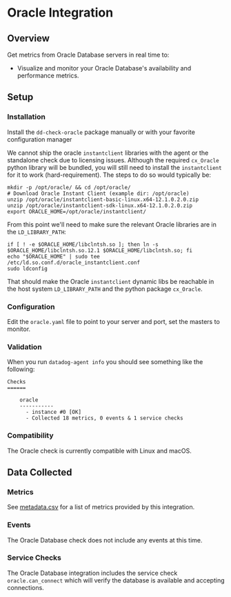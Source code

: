# Oracle Integration

## Overview

Get metrics from Oracle Database servers in real time to:
* Visualize and monitor your Oracle Database's availability and performance metrics.

## Setup
### Installation

Install the `dd-check-oracle` package manually or with your favorite configuration manager

We cannot ship the oracle `instantclient` libraries with the agent or the standalone check due to licensing issues. Although the required `cx_Oracle` python library will be bundled, you will still need to install the `instantclient` for it to work (hard-requirement). The steps to do so would typically be:

```
mkdir -p /opt/oracle/ && cd /opt/oracle/
# Download Oracle Instant Client (example dir: /opt/oracle)
unzip /opt/oracle/instantclient-basic-linux.x64-12.1.0.2.0.zip
unzip /opt/oracle/instantclient-sdk-linux.x64-12.1.0.2.0.zip
export ORACLE_HOME=/opt/oracle/instantclient/
```

From this point we'll need to make sure the relevant Oracle libraries are in the `LD_LIBRARY_PATH`:

```
if [ ! -e $ORACLE_HOME/libclntsh.so ]; then ln -s $ORACLE_HOME/libclntsh.so.12.1 $ORACLE_HOME/libclntsh.so; fi
echo "$ORACLE_HOME" | sudo tee /etc/ld.so.conf.d/oracle_instantclient.conf
sudo ldconfig
```

That should make the Oracle `instantclient` dynamic libs be reachable in the host system `LD_LIBRARY_PATH` and the python package `cx_Oracle`.

### Configuration

Edit the `oracle.yaml` file to point to your server and port, set the masters to monitor.

### Validation

When you run `datadog-agent info` you should see something like the following:

    Checks
    ======

        oracle
        -----------
          - instance #0 [OK]
          - Collected 18 metrics, 0 events & 1 service checks

### Compatibility

The Oracle check is currently compatible with Linux and macOS.

## Data Collected
### Metrics
See [metadata.csv](https://github.com/DataDog/integrations-core/blob/master/oracle/metadata.csv) for a list of metrics provided by this integration.

### Events
The Oracle Database check does not include any events at this time.

### Service Checks
The Oracle Database integration includes the service check `oracle.can_connect` which will verify the database is available and accepting connections.
